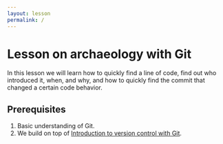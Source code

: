 ```yaml
---
layout: lesson
permalink: /
---
```


# Lesson on archaeology with Git

In this lesson we will learn how to quickly find a line of code, find out who introduced it,
when, and why, and how to quickly find the commit that changed a certain code
behavior.


## Prerequisites

1. Basic understanding of Git.
2. We build on top of [Introduction to version control with Git](https://coderefinery.github.io/git-intro/).
